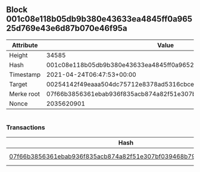 ## Block 001c08e118b05db9b380e43633ea4845ff0a96525d769e43e6d87b070e46f95a

Attribute | Value
--- | ---
Height | 34585
Hash | 001c08e118b05db9b380e43633ea4845ff0a96525d769e43e6d87b070e46f95a
Timestamp | 2021-04-24T06:47:53+00:00
Target | 00254142f49eaaa504dc75712e8378ad5316cbcead634704b3734b6271167cc4
Merke root | 07f66b3856361ebab936f835acb874a82f51e307bf039468b798667a77f7cbb2
Nonce | 2035620901

```

```

### Transactions

Hash | Amount
--- | ---
[07f66b3856361ebab936f835acb874a82f51e307bf039468b798667a77f7cbb2](07f66b3856361ebab936f835acb874a82f51e307bf039468b798667a77f7cbb2.md) | 10.00000000 SKEPTI 
